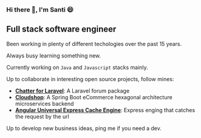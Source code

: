 ### Hi there 👋, I'm Santi :smile:

## Full stack software engineer 

Been working in plenty of different techologies over the past 15 years. 

Always busy learning something new.

Currently working on `Java` and `Javascript` stacks mainly.

Up to collaborate in interesting open source projects, follow mines:
- [**Chatter for Laravel**](https://github.com/Chatter-Laravel/core): A Laravel forum package
- [**Cloudshop**](https://github.com/Chatter-Laravel/core): A Spring Boot eCommerce hexagonal architecture microservices backend
- [**Angular Universal Express Cache Engine**](https://github.com/FlavrHub/angular-universal-express-cache-engine): Express enging that catches the request by the url 

Up to develop new business ideas, ping me if you need a dev.

<!--
**sbarbat/sbarbat** is a ✨ _special_ ✨ repository because its `README.md` (this file) appears on your GitHub profile.

Here are some ideas to get you started:

- 🔭 I’m currently working on ...
- 🌱 I’m currently learning ...
- 👯 I’m looking to collaborate on ...
- 🤔 I’m looking for help with ...
- 💬 Ask me about ...
- 📫 How to reach me: ...
- 😄 Pronouns: ...
- ⚡ Fun fact: ...
-->
